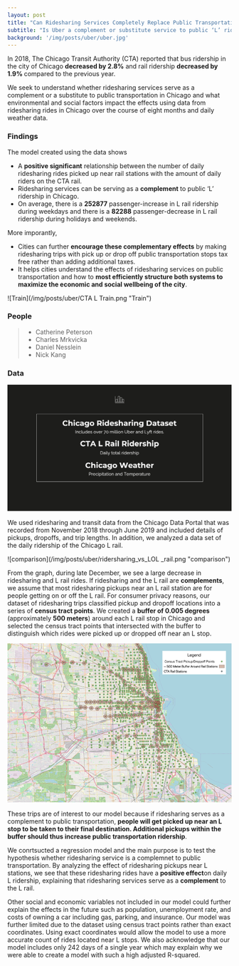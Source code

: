 ```yaml
---
layout: post
title: "Can Ridesharing Services Completely Replace Public Transportation?"
subtitle: "Is Uber a complement or substitute service to public ‘L’ ridership in Chicago?"
background: '/img/posts/uber/uber.jpg'
---
```


In 2018, The Chicago Transit Authority (CTA) reported that bus ridership in the city of Chicago <strong class="uber">decreased by 2.8%</strong> and rail ridership <strong class="uber">decreased by 1.9% </strong>compared to the previous year. 

 We seek to understand whether ridesharing services serve as a complement or a substitute to public transportation in Chicago and what environmental and social factors impact the effects using data from ridesharing rides in Chicago over the course of eight months and daily weather data. 


<h3> Findings </h3>

The model created using the data shows 
- A <strong class="covid">positive significant</strong> relationship between the number of daily ridesharing rides picked up near rail stations with the amount of daily riders on the CTA rail. 
- Ridesharing services can be serving as a <strong class="covid">complement</strong> to public ‘L’ ridership in Chicago. 
- On average, there is a <strong class="covid">252877</strong> passenger-increase in L rail ridership during weekdays and there is a <strong class="uber">82288</strong> passenger-decrease in L rail ridership during holidays and weekends.

More imporantly, 
- Cities can further <strong class="covid">encourage these complementary effects</strong> by making ridesharing trips with pick up or drop off public transportation stops tax free rather than adding additional taxes.
- It helps cities understand the effects of ridesharing services on public transportation and how to <strong class="covid">most efficiently structure both systems to maximize the economic and social wellbeing of the city</strong>. 

 ![Train](/img/posts/uber/CTA L Train.png "Train")

 <h3> People </h3>

 > - Catherine Peterson 
 > - Charles Mrkvicka 
 > - Daniel Nesslein
 > - Nick Kang

 <h3> Data </h3>

![Data](/img/posts/uber/data.png "data")

We used ridesharing and transit data from the Chicago Data Portal that was recorded from November 2018 through June 2019 and included details of pickups, dropoffs, and trip lengths. In addition, we analyzed a data set of the daily ridership of the Chicago L rail. 

![comparison](/img/posts/uber/ridersharing_vs_LOL _rail.png "comparison")

From the graph, during late December, we see a large decrease in ridesharing and L rail rides. If ridesharing and the L rail are <strong class="covid">complements</strong>, we assume that most ridesharing pickups near an L rail station are for people getting on or off the L rail. For consumer privacy reasons, our dataset of ridesharing trips classified pickup and dropoff locations into a series of <strong class="covid">census tract points</strong>. We created a <strong class="covid">buffer of 0.005 degrees</strong> (approximately <strong class="covid">500 meters</strong>) around each L rail stop in Chicago and selected the census tract points that intersected with the buffer to distinguish which rides were picked up or dropped off near an L stop.

![zone](/img/posts/uber/pickup_dropoff.png "zone")

These trips are of interest to our model because if ridesharing serves as a complement to public transportation, <strong class="covid">people will get picked up near an L stop to be taken to their final destination. Additional pickups within the buffer should thus increase public transportation ridership</strong>.

We conrtsucted a regression model and the main purpose is to test the hypothesis whether ridesharing service is a complemnet to public transportation. By analyzing the effect of ridesharing pickups near L stations, we see that these ridesharing rides have a <strong class="covid">positive effect</strong>on daily L ridership, explaining that ridesharing services serve as a <strong class="covid">complement</strong> to the L rail. 

Other social and economic variables not included in our model could further explain the effects in the future such as population, unemployment rate, and costs of owning a car including gas, parking, and insurance. Our model was further limited due to the dataset using census tract points rather than exact coordinates. Using exact coordinates would allow the model to use a more accurate count of rides located near L stops. We also acknowledge that our model includes only 242 days of a single year which may explain why we were able to create a model with such a high adjusted R-squared. 





